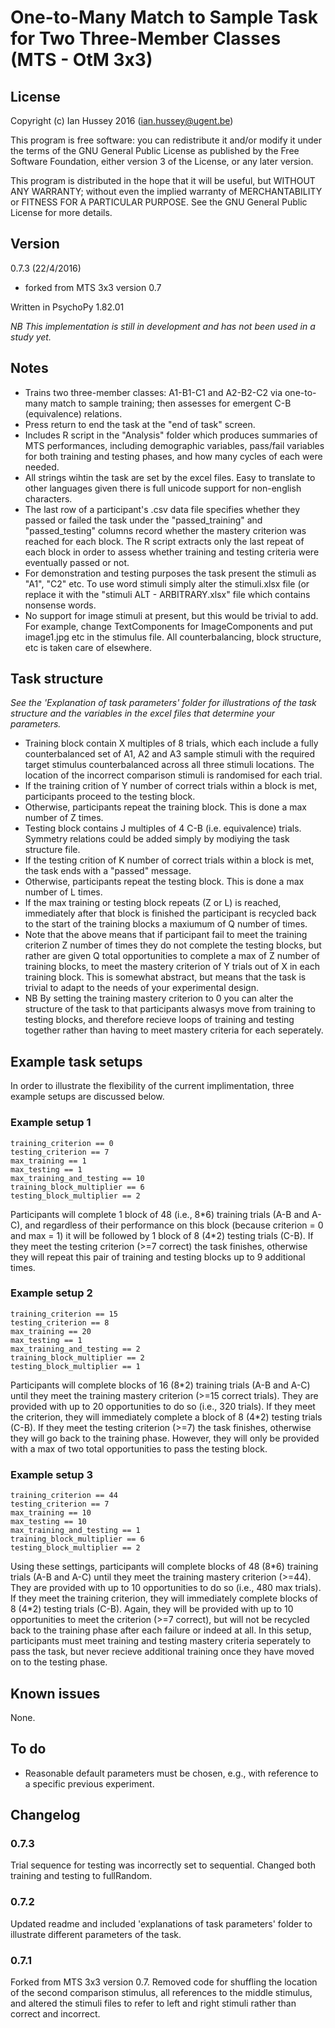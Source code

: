 # One-to-Many Match to Sample Task for Two Three-Member Classes (MTS - OtM 3x3)

## License
Copyright (c) Ian Hussey 2016 (ian.hussey@ugent.be)

This program is free software: you can redistribute it and/or modify it under the terms of the GNU General Public License as published by the Free Software Foundation, either version 3 of the License, or any later version.

This program is distributed in the hope that it will be useful, but WITHOUT ANY WARRANTY; without even the implied warranty of MERCHANTABILITY or FITNESS FOR A PARTICULAR PURPOSE. See the GNU General Public License for more details.

## Version
0.7.3 (22/4/2016)

- forked from MTS 3x3 version 0.7

Written in PsychoPy 1.82.01

*NB This implementation is still in development and has not been used in a study yet.* 

## Notes
- Trains two three-member classes: A1-B1-C1 and A2-B2-C2 via one-to-many match to sample training; then assesses for emergent C-B (equivalence) relations.
- Press return to end the task at the "end of task" screen.
- Includes R script in the "Analysis" folder which produces summaries of MTS performances, including demographic variables, pass/fail variables for both training and testing phases, and how many cycles of each were needed.
- All strings wihtin the task are set by the excel files. Easy to translate to other languages given there is full unicode support for non-english characters.
- The last row of a participant's .csv data file specifies whether they passed or failed the task under the "passed_training" and "passed_testing" columns record whether the mastery criterion was reached for each block. The R script extracts only the last repeat of each block in order to assess whether training and testing criteria were eventually passed or not.
- For demonstration and testing purposes the task present the stimuli as "A1", "C2" etc. To use word stimuli simply alter the stimuli.xlsx file (or replace it with the "stimuli ALT - ARBITRARY.xlsx" file which contains nonsense words.
- No support for image stimuli at present, but this would be trivial to add. For example, change TextComponents for ImageComponents and put image1.jpg etc in the stimulus file. All counterbalancing, block structure, etc is taken care of elsewhere.

## Task structure
*See the 'Explanation of task parameters' folder for illustrations of the task structure and the variables in the excel files that determine your parameters.*

- Training block contain X multiples of 8 trials, which each include a fully counterbalanced set of A1, A2 and A3 sample stimuli with the required target stimulus counterbalanced across all three stimuli locations. The location of the incorrect comparison stimuli is randomised for each trial.
- If the training crition of Y number of correct trials within a block is met, participants proceed to the testing block. 
- Otherwise, participants repeat the training block. This is done a max number of Z times.
- Testing block contains J multiples of 4 C-B (i.e. equivalence) trials. Symmetry relations could be added simply by modiying the task structure file.
-  If the testing crition of K number of correct trials within a block is met, the task ends with a "passed" message. 
-  Otherwise, participants repeat the testing block. This is done a max number of L times.
- If the max training or testing block repeats (Z or L) is reached, immediately after that block is finished the participant is recycled back to the start of the training blocks a maxiumum of Q number of times. 
- Note that the above means that if participant fail to meet the training criterion Z number of times they do not complete the testing blocks, but rather are given Q total opportunities to complete a max of Z number of training blocks, to meet the mastery criterion of Y trials out of X in each training block. This is somewhat abstract, but means that the task is trivial to adapt to the needs of your experimental design.
- NB By setting the training mastery criterion to 0 you can alter the structure of the task to that participants alwasys move from training to testing blocks, and therefore recieve loops of training and testing together rather than having to meet mastery criteria for each seperately. 

## Example task setups
In order to illustrate the flexibility of the current implimentation, three example setups are discussed below.

### Example setup 1
	training_criterion == 0
	testing_criterion == 7
	max_training == 1
	max_testing == 1
	max_training_and_testing == 10
	training_block_multiplier == 6
	testing_block_multiplier == 2
Participants will complete 1 block of 48 (i.e., 8\*6) training trials (A-B and A-C), and regardless of their performance on this block (because criterion = 0 and max = 1) it will be followed by 1 block of 8 (4\*2) testing trials (C-B). If they meet the testing criterion (>=7 correct) the task finishes, otherwise they will repeat this pair of training and testing blocks up to 9 additional times.

### Example setup 2
	training_criterion == 15
	testing_criterion == 8
	max_training == 20
	max_testing == 1
	max_training_and_testing == 2
	training_block_multiplier == 2
	testing_block_multiplier == 1
Participants will complete blocks of 16 (8\*2) training trials (A-B and A-C) until they meet the training mastery criterion (>=15 correct trials). They are provided with up to 20 opportunities to do so (i.e., 320 trials). If they meet the criterion, they will immediately complete a block of 8 (4\*2) testing trials (C-B). If they meet the testing criterion (>=7) the task finishes, otherwise they will go back to the training phase. However, they will only be provided with a max of two total opportunities to pass the testing block.

### Example setup 3
	training_criterion == 44
	testing_criterion == 7
	max_training == 10
	max_testing == 10
	max_training_and_testing == 1
	training_block_multiplier == 6
	testing_block_multiplier == 2
Using these settings, participants will complete blocks of 48 (8\*6) training trials (A-B and A-C) until they meet the training mastery criterion (>=44). They are provided with up to 10 opportunities to do so (i.e., 480 max trials). If they meet the training criterion, they will immediately complete blocks of 8 (4\*2) testing trials (C-B). Again, they will be provided with up to 10 opportunities to meet the criterion (>=7 correct), but will not be recycled back to the training phase after each failure or indeed at all. In this setup, participants must meet training and testing mastery criteria seperately to pass the task, but never recieve additional training once they have moved on to the testing phase.

## Known issues
None.

## To do
- Reasonable default parameters must be chosen, e.g., with reference to a specific previous experiment.

## Changelog
### 0.7.3
Trial sequence for testing was incorrectly set to sequential. Changed both training and testing to fullRandom.

### 0.7.2
Updated readme and included 'explanations of task parameters' folder to illustrate different parameters of the task.

### 0.7.1
Forked from MTS 3x3 version 0.7. 
Removed code for shuffling the location of the second comparison stimulus, all references to the middle stimulus, and altered the stimuli files to refer to left and right stimuli rather than correct and incorrect.
